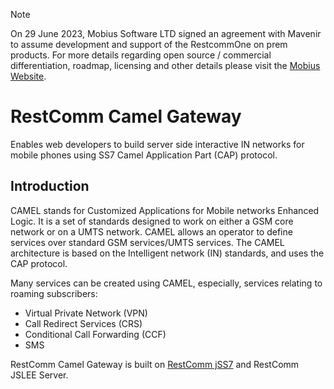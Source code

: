 > [!NOTE]  
> On 29 June 2023, Mobius Software LTD signed an agreement with Mavenir to assume development and support of the RestcommOne on prem products.  For more details regarding open source / commercial differentiation, roadmap, licensing and other details please visit the [Mobius Website](https://www.mobius-software.com/telestaxannouncement).

# RestComm Camel Gateway
Enables web developers to build server side interactive IN networks for mobile phones using SS7 Camel Application Part (CAP) protocol.

## Introduction 

CAMEL stands for Customized Applications for Mobile networks Enhanced Logic. It is a set of standards designed to work on either a GSM core network or on a UMTS network. CAMEL allows an operator to define services over standard GSM services/UMTS services. The CAMEL architecture is based on the Intelligent network (IN) standards, and uses the CAP protocol.

Many services can be created using CAMEL, especially, services relating to roaming subscribers:

 * Virtual Private Network (VPN)
 * Call Redirect Services (CRS)
 * Conditional Call Forwarding (CCF)
 * SMS

RestComm Camel Gateway is built on [RestComm jSS7](https://github.com/RestComm/jss7) and RestComm JSLEE Server.

